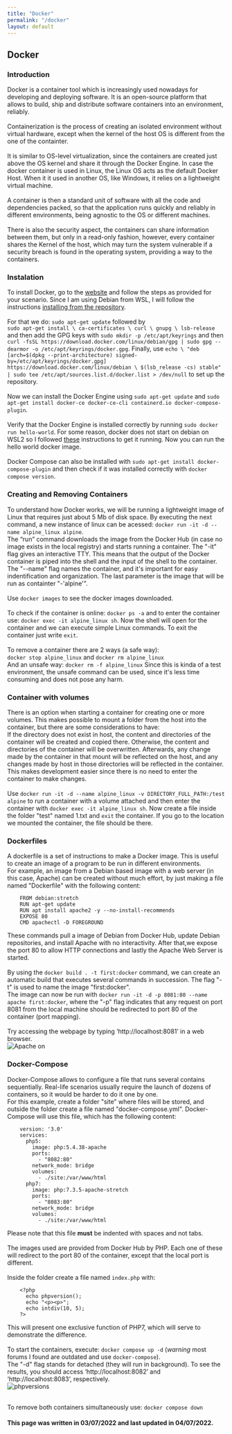 ```yaml
---
title: "Docker"
permalink: "/docker"
layout: default
---
```



## Docker

### Introduction

Docker is a container tool which is increasingly used nowadays for developing and deploying software. It is an open-source platform that allows to build, ship and distribute software containers into an environment, reliably.  
\
Containerization is the process of creating an isolated environment without virtual hardware, except when the kernel of the host OS is different from the one of the containter.  
\
It is similar to OS-level virtualization, since the containers are created just above the OS kernel and share it through the Docker Engine. In case the docker container is used in Linux, the Linux OS acts as the default Docker Host. When it it used in another OS, like Windows, it relies on a lightweight virtual machine.  
\
A container is then a standard unit of software with all the code and dependencies packed, so that the application runs quickly and reliably in different environments, being agnostic to the OS or different machines.  
\
There is also the security aspect, the containers can share information between them, but only in a read-only fashion, however, every container shares the Kernel of the host, which may turn the system vulnerable if a security breach is found in the operating system, providing a way to the containers.

### Instalation

To install Docker, go to the [website](https://docs.docker.com/get-docker/) and follow the steps as provided for your scenario. Since I am using Debian from WSL, I will follow the instructions [installing from the repository](https://docs.docker.com/engine/install/debian/#install-using-the-repository).  
\
For that we do: `sudo apt-get update` followed by  
`sudo apt-get install \
    ca-certificates \
    curl \
    gnupg \
    lsb-release` and then add the GPG keys with `sudo mkdir -p /etc/apt/keyrings` and then ` curl -fsSL https://download.docker.com/linux/debian/gpg | sudo gpg --dearmor -o /etc/apt/keyrings/docker.gpg`. Finally, use `echo \
  "deb [arch=$(dpkg --print-architecture) signed-by=/etc/apt/keyrings/docker.gpg] https://download.docker.com/linux/debian \
  $(lsb_release -cs) stable" | sudo tee /etc/apt/sources.list.d/docker.list > /dev/null` to set up the repository.  
  \
  Now we can install the Docker Engine using `sudo apt-get update` and `sudo apt-get install docker-ce docker-ce-cli containerd.io docker-compose-plugin`.  
\
Verify that the Docker Engine is installed correctly by running `sudo docker run hello-world`. For some reason, docker does not start on debian on WSL2 so I followed [these](https://github.com/microsoft/WSL/discussions/4872#discussioncomment-99164) instructions to get it running. Now you can run the hello world docker image.  
\
Docker Compose can also be installed with `sudo apt-get install docker-compose-plugin` and then check if it was installed correctly with `docker compose version`.

### Creating and Removing Containers

To understand how Docker works, we will be running a lightweight image of Linux that requires just about 5 Mb of disk space. By executing the next command, a new instance of linux can be acessed: `docker run -it -d --name alpine_linux alpine`.  
The “run” command downloads the image from the Docker Hub (in case no
image exists in the local registry) and starts running a container. The "-it" flag gives an interactive TTY. This means that the output of the Docker container is piped into the shell and the input of the shell to the container. The "--name" flag names the container, and it's important for easy indentification and organization. The last parameter is the image that will be run as containter "-'alpine'".  
\
Use `docker images` to see the docker images downloaded.  
\
To check if the container is online: `docker ps -a` and to enter the container use: `docker exec -it alpine_linux sh`. Now the shell will open for the container and we can execute simple Linux commands. To exit the container just write `exit`.  
\
To remove a container there are 2 ways (a safe way):  
`docker stop alpine_linux`  and `docker rm alpine_linux`  
And an unsafe way:
`docker rm -f alpine_linux`
Since this is kinda of a test environment, the unsafe command can be used, since it's less time consuming and does not pose any harm.

### Container with volumes

There is an option when starting a container for creating one or more volumes. This makes possible to mount a folder from the host into the container, but there are some considerations to have:  
If the directory does not exist in host, the content and directories of the container will be created and copied there. Otherwise, the content and directories of the container will be overwritten. Afterwards, any change made by the container in that mount will be reflected on the host, and any changes made by host in those directories will be reflected in the container. This makes development easier since there is no need to enter the container to make changes.  
\
Use `docker run -it -d --name alpine_linux -v DIRECTORY_FULL_PATH:/test alpine` to run a container with a volume attached and then enter the container with `docker exec -it alpine_linux sh`. Now create a file inside the folder "test" named 1.txt and `exit` the container. If you go to the location we mounted the container, the file should be there.  

### Dockerfiles

A dockerfile is a set of instructions to make a Docker image. This is useful to create an image of a program to be run in different environments.  
For example, an image from a Debian based image with a web server (in this case, Apache) can be created without much effort, by just making a file named "Dockerfile" with the following content:

        FROM debian:stretch
        RUN apt-get update
        RUN apt install apache2 -y --no-install-recommends
        EXPOSE 80 
        CMD apachectl -D FOREGROUND
        
These commands pull a image of Debian from Docker Hub, update Debian repositories, and install Apache with no interactivity. After that,we expose the port 80 to allow HTTP connections and lastly the Apache Web Server is started.  
\
By using the `docker build . -t first:docker` command, we can create an automatic build that executes several commands in succession. The flag "-t" is used to name the image "first:docker".  
The image can now be run with `docker run -it -d -p 8081:80 --name apache first:docker`, where the "-p" flag indicates that any request on port 8081 from the local machine should be redirected to port 80 of the container (port mapping).  
\
Try accessing the webpage by typing ‘http://localhost:8081’ in a web browser.  
![Apache on ](https://user-images.githubusercontent.com/105322822/177061977-d0034c36-b2d1-47d4-bd86-dae7af88cba7.png)

### Docker-Compose

Docker-Compose allows to configure a file that runs several contains sequentially. Real-life scenarios usually require the launch of dozens of containers, so it would be harder to do it one by one.  
For this example, create a folder "site" where files will be stored, and outside the folder create a file named "docker-compose.yml". Docker-Compose will use this file, which has the following content:

        version: '3.0' 
        services: 
          php5:
            image: php:5.4.38-apache 
            ports: 
              - "8082:80" 
            network_mode: bridge
            volumes:
              - ./site:/var/www/html
          php7:
            image: php:7.3.5-apache-stretch
            ports:
              - "8083:80"
            network_mode: bridge
            volumes:
              - ./site:/var/www/html
              
Please note that this file **must** be indented with spaces and not tabs.  
\
The images used are provided from Docker Hub by PHP. Each one of these will redirect to the port 80 of the container, except that the local port is different.  
\
Inside the folder create a file named `index.php` with:

        <?php
          echo phpversion();
          echo "<p><p>";
          echo intdiv(10, 5);
        ?>
        
This will present one exclusive function of PHP7, which will serve to demonstrate the difference.  
\
To start the containers, execute: `docker compose up -d` (*warning* most forums I found are outdated and use `docker-compose`).  
The "-d" flag stands for detached (they will run in background). To see the results, you should access ‘http://localhost:8082’ and ‘http://localhost:8083’, respectively.  
![phpversions](https://user-images.githubusercontent.com/105322822/177063521-5537451d-b355-458e-831b-6c6619b0594e.PNG)

\
To remove both containers simultaneously use: `docker compose down`

#### This page was written in 03/07/2022 and last updated in 04/07/2022.
